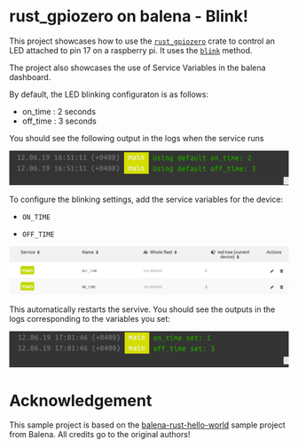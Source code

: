 # rust_gpiozero on balena - Blink!

This project showcases how to use the [`rust_gpiozero`](https://crates.io/crates/rust_gpiozero) crate to control an LED attached to pin 17 on a raspberry pi. It uses the [`blink`](https://docs.rs/rust_gpiozero/0.2.0/rust_gpiozero/output_devices/struct.LED.html#method.blink) method.

The project also showcases the use of Service Variables in the balena dashboard.

By default, the LED blinking configuraton is as follows:

-   on_time : 2 seconds
-   off_time : 3 seconds

You should see the following output in the logs when the service runs

![defaults](img/defaults.png)

To configure the blinking settings, add the service variables for the device:

-   `ON_TIME`

-   `OFF_TIME`

![service variables](img/service_vars.png)

This automatically restarts the servive. You should see the outputs in the logs corresponding to the variables you set:

![service variables set](img/service_vars_set.png)

# Acknowledgement

This sample project is based on the [balena-rust-hello-world](https://github.com/balena-io-projects/balena-rust-hello-world) sample project from Balena. All credits go to the original authors!
